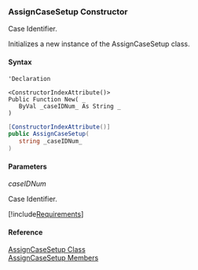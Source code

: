 ﻿### AssignCaseSetup Constructor

Case Identifier.

Initializes a new instance of the AssignCaseSetup class.

#### Syntax

```vbnet
'Declaration

<ConstructorIndexAttribute()>
Public Function New( _
   ByVal _caseIDNum_ As String _
)
```

```csharp
[ConstructorIndexAttribute()]
public AssignCaseSetup( 
   string _caseIDNum_
)
```

#### Parameters

_caseIDNum_

Case Identifier.

[!include[Requirements](../partials/requirements.md)]

#### Reference

[AssignCaseSetup Class](FChoice.Toolkits.Clarify~FChoice.Toolkits.Clarify.Support.AssignCaseSetup.md)  
[AssignCaseSetup Members](FChoice.Toolkits.Clarify~FChoice.Toolkits.Clarify.Support.AssignCaseSetup_members.md)